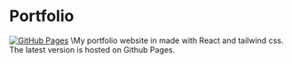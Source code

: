 # Portfolio
[![GitHub Pages](https://img.shields.io/badge/%20-GitHub%20Pages-informational)](https://hugoplante.com/)
\My portfolio website in made with React and tailwind css. The latest version is hosted on Github Pages. 
